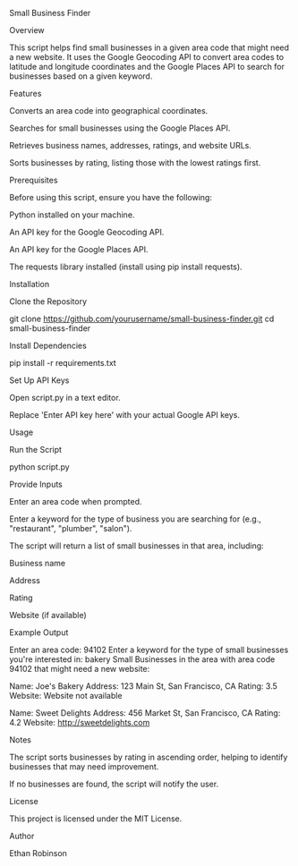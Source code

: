 Small Business Finder

Overview

This script helps find small businesses in a given area code that might need a new website. It uses the Google Geocoding API to convert area codes to latitude and longitude coordinates and the Google Places API to search for businesses based on a given keyword.

Features

Converts an area code into geographical coordinates.

Searches for small businesses using the Google Places API.

Retrieves business names, addresses, ratings, and website URLs.

Sorts businesses by rating, listing those with the lowest ratings first.

Prerequisites

Before using this script, ensure you have the following:

Python installed on your machine.

An API key for the Google Geocoding API.

An API key for the Google Places API.

The requests library installed (install using pip install requests).

Installation

Clone the Repository

git clone https://github.com/yourusername/small-business-finder.git
cd small-business-finder

Install Dependencies

pip install -r requirements.txt

Set Up API Keys

Open script.py in a text editor.

Replace 'Enter API key here' with your actual Google API keys.

Usage

Run the Script

python script.py

Provide Inputs

Enter an area code when prompted.

Enter a keyword for the type of business you are searching for (e.g., "restaurant", "plumber", "salon").

The script will return a list of small businesses in that area, including:

Business name

Address

Rating

Website (if available)

Example Output

Enter an area code: 94102
Enter a keyword for the type of small businesses you're interested in: bakery
Small Businesses in the area with area code 94102 that might need a new website:

Name: Joe's Bakery
Address: 123 Main St, San Francisco, CA
Rating: 3.5
Website: Website not available

Name: Sweet Delights
Address: 456 Market St, San Francisco, CA
Rating: 4.2
Website: http://sweetdelights.com

Notes

The script sorts businesses by rating in ascending order, helping to identify businesses that may need improvement.

If no businesses are found, the script will notify the user.

License

This project is licensed under the MIT License.

Author

Ethan Robinson
